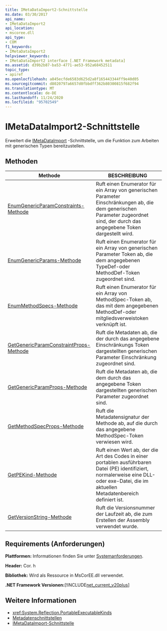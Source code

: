 ```yaml
---
title: IMetaDataImport2-Schnittstelle
ms.date: 03/30/2017
api_name:
- IMetaDataImport2
api_location:
- mscoree.dll
api_type:
- COM
f1_keywords:
- IMetaDataImport2
helpviewer_keywords:
- IMetaDataImport2 interface [.NET Framework metadata]
ms.assetid: d39b2b87-ba53-4771-ae53-952a68452511
topic_type:
- apiref
ms.openlocfilehash: a845ecfde6583d625d2a8f165443344ff9e40d05
ms.sourcegitcommit: d8020797a6657d0fbbdff362b80300815f682f94
ms.translationtype: MT
ms.contentlocale: de-DE
ms.lasthandoff: 11/24/2020
ms.locfileid: "95702549"
---
```

# <a name="imetadataimport2-interface"></a>IMetaDataImport2-Schnittstelle

Erweitert die [IMetaDataImport](imetadataimport-interface.md) -Schnittstelle, um die Funktion zum Arbeiten mit generischen Typen bereitzustellen.  
  
## <a name="methods"></a>Methoden  
  
|Methode|BESCHREIBUNG|  
|------------|-----------------|  
|[EnumGenericParamConstraints-Methode](imetadataimport2-enumgenericparamconstraints-method.md)|Ruft einen Enumerator für ein Array von generischen Parameter Einschränkungen ab, die dem generischen Parameter zugeordnet sind, der durch das angegebene Token dargestellt wird.|  
|[EnumGenericParams-Methode](imetadataimport2-enumgenericparams-method.md)|Ruft einen Enumerator für ein Array von generischen Parameter Token ab, die dem angegebenen TypeDef-oder MethodDef-Token zugeordnet sind.|  
|[EnumMethodSpecs-Methode](imetadataimport2-enummethodspecs-method.md)|Ruft einen Enumerator für ein Array von MethodSpec-Token ab, das mit dem angegebenen MethodDef-oder mitgliedsverweistoken verknüpft ist.|  
|[GetGenericParamConstraintProps-Methode](imetadataimport2-getgenericparamconstraintprops-method.md)|Ruft die Metadaten ab, die der durch das angegebene Einschränkungs Token dargestellten generischen Parameter Einschränkung zugeordnet sind.|  
|[GetGenericParamProps-Methode](imetadataimport2-getgenericparamprops-method.md)|Ruft die Metadaten ab, die dem durch das angegebene Token dargestellten generischen Parameter zugeordnet sind.|  
|[GetMethodSpecProps-Methode](imetadataimport2-getmethodspecprops-method.md)|Ruft die Metadatensignatur der Methode ab, auf die durch das angegebene MethodSpec-Token verwiesen wird.|  
|[GetPEKind-Methode](imetadataimport2-getpekind-method.md)|Ruft einen Wert ab, der die Art des Codes in einer portablen ausführbaren Datei (PE) identifiziert, normalerweise eine DLL-oder exe-Datei, die im aktuellen Metadatenbereich definiert ist.|  
|[GetVersionString-Methode](imetadataimport2-getversionstring-method.md)|Ruft die Versionsnummer der Laufzeit ab, die zum Erstellen der Assembly verwendet wurde.|  
  
## <a name="requirements"></a>Requirements (Anforderungen)  

 **Plattformen:** Informationen finden Sie unter [Systemanforderungen](../../get-started/system-requirements.md).  
  
 **Header:** Cor. h  
  
 **Bibliothek:** Wird als Ressource in MsCorEE.dll verwendet.  
  
 **.NET Framework Versionen:**[!INCLUDE[net_current_v20plus](../../../../includes/net-current-v20plus-md.md)]  
  
## <a name="see-also"></a>Weitere Informationen

- <xref:System.Reflection.PortableExecutableKinds>
- [Metadatenschnittstellen](metadata-interfaces.md)
- [IMetaDataImport-Schnittstelle](imetadataimport-interface.md)

